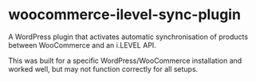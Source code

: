 # woocommerce-ilevel-sync-plugin
A WordPress plugin that activates automatic synchronisation of products between WooCommerce and an i.LEVEL API.

This was built for a specific WordPress/WooCommerce installation and worked well, but may not function correctly for all setups.
